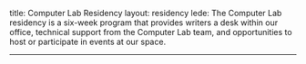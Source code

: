 title: Computer Lab Residency
layout: residency
lede: The Computer Lab residency is a six-week program that provides writers a desk within our office, technical support from the Computer Lab team, and opportunities to host or participate in events at our space. 

---
